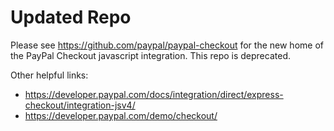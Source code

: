 # Updated Repo

Please see https://github.com/paypal/paypal-checkout for the new home of the PayPal Checkout javascript integration. This repo is deprecated.

Other helpful links:

- https://developer.paypal.com/docs/integration/direct/express-checkout/integration-jsv4/
- https://developer.paypal.com/demo/checkout/

